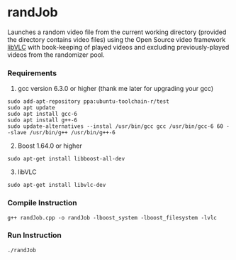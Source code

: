 # randJob
Launches a random video file from the current working directory (provided the directory contains video files) using the Open Source video framework [libVLC](https://wiki.videolan.org/LibVLC/) with book-keeping of played videos and excluding previously-played videos from the randomizer pool.

### Requirements
1. gcc version 6.3.0 or higher (thank me later for upgrading your gcc)
```
sudo add-apt-repository ppa:ubuntu-toolchain-r/test
sudo apt update
sudo apt install gcc-6
sudo apt install g++-6
sudo update-alternatives --instal /usr/bin/gcc gcc /usr/bin/gcc-6 60 --slave /usr/bin/g++ /usr/bin/g++-6
```
2. Boost 1.64.0 or higher
```
sudo apt-get install libboost-all-dev
```
3. libVLC
```
sudo apt-get install libvlc-dev
```

### Compile Instruction
```
g++ randJob.cpp -o randJob -lboost_system -lboost_filesystem -lvlc
```

### Run Instruction
```
./randJob
```
